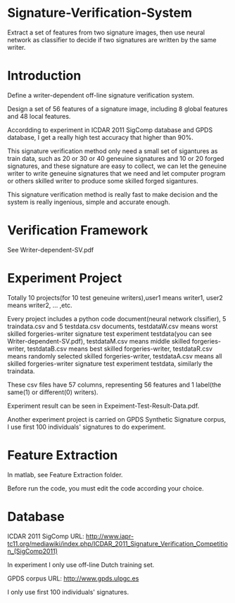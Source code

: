 # Signature-Verification-System
Extract a set of features from two signature images, then use neural network as classifier to decide if two signatures are written by the same writer.

# Introduction
Define a writer-dependent off-line signature verification system.

Design a set of 56 features of a signature image, including 8 global features and 48 local features.

Accordding to experiment in ICDAR 2011 SigComp database and GPDS database, I get a really high test accuracy that higher than 90%.

This signature verification method only need a small set of sigantures as train data, such as 20 or 30 or 40 geneuine signatures and 10 or 20 forged signatures, and these signature are easy to collect, we can let the geneuine writer to write geneuine signatures that we need and let computer program or others skilled writer to produce some skilled forged sigantures.

This signature verification method is really fast to make decision and the system is really ingenious, simple and accurate enough.

# Verification Framework
See Writer-dependent-SV.pdf

# Experiment Project
Totally 10 projects(for 10 test geneuine writers),user1 means writer1, user2 means writer2, ... ,etc.

Every project includes a python code document(neural network clssifier), 5 traindata.csv and 5 testdata.csv documents, testdataW.csv means worst skilled forgeries-writer signature test experiment testdata(you can see Writer-dependent-SV.pdf), testdataM.csv means middle skilled forgeries-writer, testdataB.csv means best skilled forgeries-writer, testdataR.csv means randomly selected skilled forgeries-writer, testdataA.csv means all skilled forgeries-writer signature test experiment testdata, similarly the traindata.

These csv files have 57 columns, representing 56 features and 1 label(the same(1) or different(0) writers).

Experiment result can be seen in Expeiment-Test-Result-Data.pdf.

Another experiment project is carried on GPDS Synthetic Signature corpus, I use first 100 individuals' signatures to do experiment.

# Feature Extraction
In matlab, see Feature Extraction folder.

Before run the code, you must edit the code according your choice.

# Database
ICDAR 2011 SigComp URL: http://www.iapr-tc11.org/mediawiki/index.php/ICDAR_2011_Signature_Verification_Competition_(SigComp2011)

In experiment I only use off-line Dutch training set.

GPDS corpus URL: http://www.gpds.ulpgc.es

I only use first 100 individuals' signatures.
